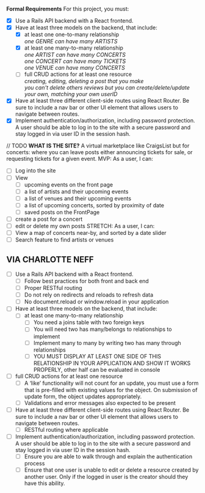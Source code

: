 **Formal Requirements**
For this project, you must:

- [x] Use a Rails API backend with a React frontend.
- [x] Have at least three models on the backend, that include:
  - [x] at least one one-to-many relationship </br>
  *one GENRE can have many ARTISTS* </br>
  - [x] at least one many-to-many relationship</br>
  *one ARTIST can have many CONCERTS*</br>
  *one CONCERT can have many TICKETS*</br>
  *one VENUE can have many CONCERTS*</br>
  - [ ] full CRUD actions for at least one resource</br>
  *creating, editing, deleting a post that you make*</br>
  *you can't delete others reviews but you can create/delete/update your own, matching your own userID*
- [x] Have at least three different client-side routes using React Router. Be sure to include a nav bar or other UI element that allows users to navigate between routes.
- [x] Implement authentication/authorization, including password protection. A user should be able to log in to the site with a secure password and stay logged in via user ID in the session hash.

// TODO
**WHAT IS THE SITE?**
A virtual marketplace like CraigsList but for concerts: where you can leave posts either announcing tickets for sale, or requesting tickets for a given event. 
MVP: As a user, I can:
  - [ ] Log into the site
  - [ ] View 
    - [ ] upcoming events on the front page
    - [ ] a list of artists and their upcoming events
    - [ ] a list of venues and their upcoming events
    - [ ] a list of upcoming concerts, sorted by proximity of date
    - [ ] saved posts on the FrontPage
  - [ ] create a post for a concert
  - [ ] edit or delete my own posts
STRETCH: As a user, I can:
  - [ ] View a map of concerts near-by, and sorted by a date slider
  - [ ] Search feature to find artists or venues

## VIA CHARLOTTE NEFF
- [ ] Use a Rails API backend with a React frontend.
  - [ ] Follow best practices for both front and back end
  - [ ] Proper RESTful routing
  - [ ] Do not rely on redirects and reloads to refresh data
  - [ ] No document.reload or window.reload in your application
- [ ] Have at least three models on the backend, that include:
  - [ ] at least one many-to-many relationship
    - [ ] You need a joins table with two foreign keys
    - [ ] You will need two has many/belongs to relationships to implement
    - [ ] Implement many to many by writing two has many through relationships
    - [ ] YOU MUST DISPLAY AT LEAST ONE SIDE OF THIS RELATIONSHIP IN YOUR APPLICATION AND SHOW IT WORKS PROPERLY, other half can be evaluated in console
- [ ] full CRUD actions for at least one resource
  - [ ] A ‘like’ functionality will not count for an update, you must use a form that is pre-filled with existing values for the object. On submission of update form, the object updates appropriately.
  - [ ] Validations and error messages also expected to be present
- [ ] Have at least three different client-side routes using React Router. Be sure to include a nav bar or other UI element that allows users to navigate between routes.
  - [ ] RESTful routing where applicable
- [ ] Implement authentication/authorization, including password protection. A user should be able to log in to the site with a secure password and stay logged in via user ID in the session hash.
  - [ ] Ensure you are able to walk through and explain the authentication process
  - [ ] Ensure that one user is unable to edit or delete a resource created by another user. Only if the logged in user is the creator should they have this ability.